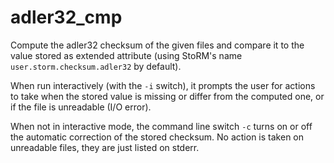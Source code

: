 adler32_cmp
===========

Compute the adler32 checksum of the given files and compare it to the value
stored as extended attribute (using StoRM's name `user.storm.checksum.adler32`
by default).

When run interactively (with the `-i` switch), it prompts the user for actions
to take when the stored value is missing or differ from the computed one, or
if the file is unreadable (I/O error).

When not in interactive mode, the command line switch `-c` turns on or off the
automatic correction of the stored checksum. No action is taken on unreadable
files, they are just listed on stderr.
